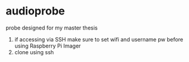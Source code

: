 # audioprobe
probe designed for my master thesis

1. if accessing via SSH make sure to set wifi and username pw before using Raspberry Pi Imager
2. clone using ssh
